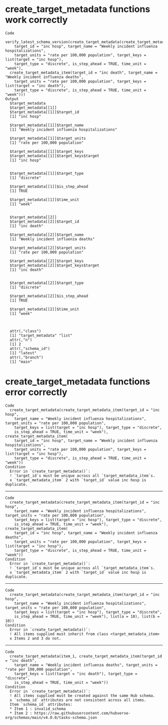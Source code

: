 # create_target_metadata functions work correctly

    Code
      verify_latest_schema_version(create_target_metadata(create_target_metadata_item(
        target_id = "inc hosp", target_name = "Weekly incident influenza hospitalizations",
        target_units = "rate per 100,000 population", target_keys = list(target = "inc hosp"),
        target_type = "discrete", is_step_ahead = TRUE, time_unit = "week"),
      create_target_metadata_item(target_id = "inc death", target_name = "Weekly incident influenza deaths",
        target_units = "rate per 100,000 population", target_keys = list(target = "inc death"),
        target_type = "discrete", is_step_ahead = TRUE, time_unit = "week")))
    Output
      $target_metadata
      $target_metadata[[1]]
      $target_metadata[[1]]$target_id
      [1] "inc hosp"
      
      $target_metadata[[1]]$target_name
      [1] "Weekly incident influenza hospitalizations"
      
      $target_metadata[[1]]$target_units
      [1] "rate per 100,000 population"
      
      $target_metadata[[1]]$target_keys
      $target_metadata[[1]]$target_keys$target
      [1] "inc hosp"
      
      
      $target_metadata[[1]]$target_type
      [1] "discrete"
      
      $target_metadata[[1]]$is_step_ahead
      [1] TRUE
      
      $target_metadata[[1]]$time_unit
      [1] "week"
      
      
      $target_metadata[[2]]
      $target_metadata[[2]]$target_id
      [1] "inc death"
      
      $target_metadata[[2]]$target_name
      [1] "Weekly incident influenza deaths"
      
      $target_metadata[[2]]$target_units
      [1] "rate per 100,000 population"
      
      $target_metadata[[2]]$target_keys
      $target_metadata[[2]]$target_keys$target
      [1] "inc death"
      
      
      $target_metadata[[2]]$target_type
      [1] "discrete"
      
      $target_metadata[[2]]$is_step_ahead
      [1] TRUE
      
      $target_metadata[[2]]$time_unit
      [1] "week"
      
      
      
      attr(,"class")
      [1] "target_metadata" "list"           
      attr(,"n")
      [1] 2
      attr(,"schema_id")
      [1] "latest"
      attr(,"branch")
      [1] "main"

# create_target_metadata functions error correctly

    Code
      create_target_metadata(create_target_metadata_item(target_id = "inc hosp",
        target_name = "Weekly incident influenza hospitalizations", target_units = "rate per 100,000 population",
        target_keys = list(target = "inc hosp"), target_type = "discrete",
        is_step_ahead = TRUE, time_unit = "week"), create_target_metadata_item(
        target_id = "inc hosp", target_name = "Weekly incident influenza hospitalizations",
        target_units = "rate per 100,000 population", target_keys = list(target = "inc hosp"),
        target_type = "discrete", is_step_ahead = TRUE, time_unit = "week"))
    Condition
      Error in `create_target_metadata()`:
      ! `target_id`s must be unique across all `target_metadata_item`s.
      x `target_metadata_item` 2 with `target_id` value inc hosp is duplicate.

---

    Code
      create_target_metadata(create_target_metadata_item(target_id = "inc hosp",
        target_name = "Weekly incident influenza hospitalizations", target_units = "rate per 100,000 population",
        target_keys = list(target = "inc hosp"), target_type = "discrete",
        is_step_ahead = TRUE, time_unit = "week"), create_target_metadata_item(
        target_id = "inc hosp", target_name = "Weekly incident influenza deaths",
        target_units = "rate per 100,000 population", target_keys = list(target = "inc hosp"),
        target_type = "discrete", is_step_ahead = TRUE, time_unit = "week"))
    Condition
      Error in `create_target_metadata()`:
      ! `target_id`s must be unique across all `target_metadata_item`s.
      x `target_metadata_item` 2 with `target_id` value inc hosp is duplicate.

---

    Code
      create_target_metadata(create_target_metadata_item(target_id = "inc hosp",
        target_name = "Weekly incident influenza hospitalizations", target_units = "rate per 100,000 population",
        target_keys = list(target = "inc hosp"), target_type = "discrete",
        is_step_ahead = TRUE, time_unit = "week"), list(a = 10), list(b = 10))
    Condition
      Error in `create_target_metadata()`:
      ! All items supplied must inherit from class <target_metadata_item>
      x Items 2 and 3 do not.

---

    Code
      create_target_metadata(item_1, create_target_metadata_item(target_id = "inc death",
        target_name = "Weekly incident influenza deaths", target_units = "rate per 100,000 population",
        target_keys = list(target = "inc death"), target_type = "discrete",
        is_step_ahead = TRUE, time_unit = "week"))
    Condition
      Error in `create_target_metadata()`:
      ! All items supplied must be created against the same Hub schema.
      x `schema_id` attributes are not consistent across all items.
      Item `schema_id` attributes:
      * Item 1 : invalid_schema
      * Item 2 : https://raw.githubusercontent.com/hubverse-org/schemas/main/v4.0.0/tasks-schema.json

